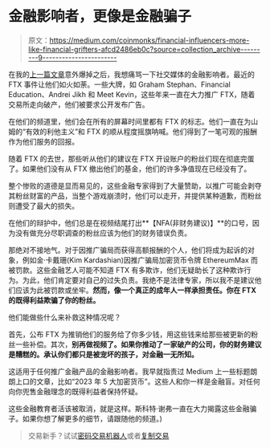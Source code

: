 # 金融影响者，更像是金融骗子

> 原文：<https://medium.com/coinmonks/financial-influencers-more-like-financial-grifters-afcd2486eb0c?source=collection_archive---------9----------------------->

在我的[上一篇文章](/coinmonks/i-am-fucking-done-with-crypto-now-6f0223fbbd32)意外爆掉之后，我想痛骂一下社交媒体的金融影响者。最近的 FTX 事件让他们如火如荼。一些大牌，如 Graham Stephan、Financial Education、Andrei Jikh 和 Meet Kevin，这些年来一直在大力推广 FTX，随着交易所走向破产，他们被要求公开发布广告。

在他们的频道里，他们会在所有的屏幕时间里都有 FTX 的标志。他们一直在为山姆的“有效的利他主义”和 FTX 的顺从程度摇旗呐喊。他们得到了一笔可观的报酬作为他们服务的回报。

随着 FTX 的去世，那些听从他们的建议在 FTX 开设账户的粉丝们现在彻底完蛋了。如果他们没有从 FTX 撤出他们的基金，他们的许多净值现在已经没有了。

整个惨败的道德是显而易见的，这些金融专家得到了大量赞助，以推广可能会剥夺其粉丝财富的产品，当整个游戏崩溃时，他们可以走开，并提供某种道歉，而粉丝则遭受了最大的损失。

在他们的辩护中，他们总是在视频结尾打出**【NFA(非财务建议)】**的口号，因为没有做充分尽职调查的粉丝应该为他们的财务错误负责。

那绝对不接地气。对于因推广骗局而获得高额报酬的个人，他们将成为起诉的对象，例如金·卡戴珊(Kim Kardashian)因推广骗局加密货币令牌 EthereumMax 而被罚款。这些金融艺人可能不知道 FTX 有多欺诈，他们无疑助长了这种欺诈行为。为此，他们肯定要对自己的过失负责。我绝不是法律专家，所以我不是建议他们应该为此被罚款或坐牢。**然而，像一个真正的成年人一样承担责任。你在 FTX 的既得利益欺骗了你的粉丝。**

他们能做些什么来补救这种情况呢？

首先，公布 FTX 为推销他们的服务给了你多少钱，用这些钱来给那些被更新的粉丝一些补偿。其次，**别再做视频了。如果你推动了一家破产的公司，你的财务建议是糟糕的。承认你们都只是被宠坏的孩子，对金融一无所知。**

这适用于任何推广金融产品的金融影响者。我早就指责过 Medium 上一些标题朗朗上口的文章，比如“2023 年 5 大加密货币”。这些人和你一样是金融盲。对任何向你兜售金融理念的既得利益者保持怀疑。

这些金融教育者活该被取消，就是这样。斯科特·谢弗一直在大力揭露这些金融骗子。如果你想了解更多的细节，请跟随他的频道。)

> 交易新手？试试[密码交易机器人](/coinmonks/crypto-trading-bot-c2ffce8acb2a)或者[复制交易](/coinmonks/top-10-crypto-copy-trading-platforms-for-beginners-d0c37c7d698c)
